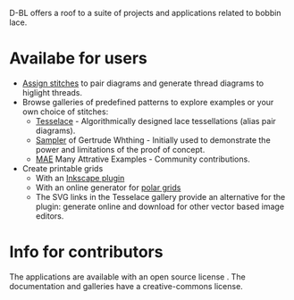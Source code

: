 D-BL offers a roof to a suite of projects and applications related to bobbin lace.

Availabe for users
==================

* [Assign stitches](https://d-bl.github.io/GroundForge/tiles?whiting=C6_P120&patchWidth=9&patchHeight=10&k1=ctctr&d1=ct&c1=ctct&b1=ct&a1=ctctl&d2=ct&b2=ct&k3=ctctr&c3=ctct&a3=ctctl&footside=b,-,a,-&tile=831,4-7,-5-&headside=d,-,c,-&footsideStitch=ctctl&tileStitch=ct&headsideStitch=ctctr&shiftColsSW=-2&shiftRowsSW=2&shiftColsSE=2&shiftRowsSE=2)
  to pair diagrams and generate thread diagrams to higlight threads.
* Browse galleries of predefined patterns to explore examples or your own choice of stitches:
  * [Tesselace](https://d-bl.github.io/tesselace-to-gf/) - Algorithmically designed lace tessellations (alias pair diagrams).
  * [Sampler](https://d-bl.github.io/gw-lace-to-gf/) of Gertrude Whthing - Initially used to demonstrate the power and limitations of the proof of concept.
  * [MAE](https://d-bl.github.io/MAE-gf/) Many Attrative Examples - Community contributions.
* Create printable grids
  * With an [Inkscape plugin](https://d-bl.github.io/polar-grids/)
  * With an online generator for [polar grids](https://d-bl.github.io/polar-grids/)
  * The SVG links in the Tesselace gallery provide an alternative for the plugin: generate online and download for other vector based image editors.

Info for contributors
=====================
The applications are available with an open source license . The documentation and galleries have a creative-commons license.
